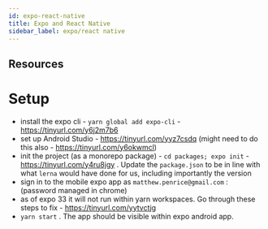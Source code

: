 ```yaml
---
id: expo-react-native
title: Expo and React Native
sidebar_label: expo/react native
---
```


## Resources





# Setup

- install the expo cli - `yarn global add expo-cli` - https://tinyurl.com/y6j2m7b6
- set up Android Studio - https://tinyurl.com/yyz7csdq (might need to do this also - https://tinyurl.com/y6okwmcl)
- init the project (as a monorepo package) - `cd packages; expo init` - https://tinyurl.com/y4ru8jgy . Update the `package.json` to be in line with what `lerna` would have done for us, including importantly the version
- sign in to the mobile expo app as `matthew.penrice@gmail.com` : (password managed in chrome)
- as of expo 33 it will not run within yarn workspaces. Go through these steps to fix - https://tinyurl.com/yytvctjg
- `yarn start` . The app should be visible within expo android app. 
